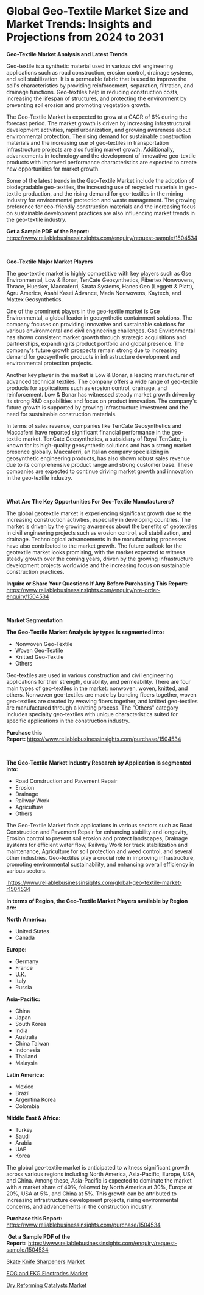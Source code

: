 <p><h1>Global Geo-Textile Market Size and Market Trends: Insights and Projections from 2024 to 2031</h1></p><p><strong>Geo-Textile Market Analysis and Latest Trends</strong></p>
<p><p>Geo-textile is a synthetic material used in various civil engineering applications such as road construction, erosion control, drainage systems, and soil stabilization. It is a permeable fabric that is used to improve the soil's characteristics by providing reinforcement, separation, filtration, and drainage functions. Geo-textiles help in reducing construction costs, increasing the lifespan of structures, and protecting the environment by preventing soil erosion and promoting vegetation growth.</p><p>The Geo-Textile Market is expected to grow at a CAGR of 6% during the forecast period. The market growth is driven by increasing infrastructural development activities, rapid urbanization, and growing awareness about environmental protection. The rising demand for sustainable construction materials and the increasing use of geo-textiles in transportation infrastructure projects are also fueling market growth. Additionally, advancements in technology and the development of innovative geo-textile products with improved performance characteristics are expected to create new opportunities for market growth.</p><p>Some of the latest trends in the Geo-Textile Market include the adoption of biodegradable geo-textiles, the increasing use of recycled materials in geo-textile production, and the rising demand for geo-textiles in the mining industry for environmental protection and waste management. The growing preference for eco-friendly construction materials and the increasing focus on sustainable development practices are also influencing market trends in the geo-textile industry.</p></p>
<p><strong>Get a Sample PDF of the Report:&nbsp;</strong> <a href="https://www.reliablebusinessinsights.com/enquiry/request-sample/1504534">https://www.reliablebusinessinsights.com/enquiry/request-sample/1504534</a></p>
<p>&nbsp;</p>
<p><strong>Geo-Textile Major Market Players</strong></p>
<p><p>The geo-textile market is highly competitive with key players such as Gse Environmental, Low & Bonar, TenCate Geosynthetics, Fibertex Nonwovens, Thrace, Huesker, Maccaferri, Strata Systems, Hanes Geo (Leggett & Platt), Agru America, Asahi Kasei Advance, Mada Nonwovens, Kaytech, and Mattex Geosynthetics.</p><p>One of the prominent players in the geo-textile market is Gse Environmental, a global leader in geosynthetic containment solutions. The company focuses on providing innovative and sustainable solutions for various environmental and civil engineering challenges. Gse Environmental has shown consistent market growth through strategic acquisitions and partnerships, expanding its product portfolio and global presence. The company's future growth prospects remain strong due to increasing demand for geosynthetic products in infrastructure development and environmental protection projects.</p><p>Another key player in the market is Low & Bonar, a leading manufacturer of advanced technical textiles. The company offers a wide range of geo-textile products for applications such as erosion control, drainage, and reinforcement. Low & Bonar has witnessed steady market growth driven by its strong R&D capabilities and focus on product innovation. The company's future growth is supported by growing infrastructure investment and the need for sustainable construction materials.</p><p>In terms of sales revenue, companies like TenCate Geosynthetics and Maccaferri have reported significant financial performance in the geo-textile market. TenCate Geosynthetics, a subsidiary of Royal TenCate, is known for its high-quality geosynthetic solutions and has a strong market presence globally. Maccaferri, an Italian company specializing in geosynthetic engineering products, has also shown robust sales revenue due to its comprehensive product range and strong customer base. These companies are expected to continue driving market growth and innovation in the geo-textile industry.</p></p>
<p>&nbsp;</p>
<p><strong>What Are The Key Opportunities For Geo-Textile Manufacturers?</strong></p>
<p><p>The global geotextile market is experiencing significant growth due to the increasing construction activities, especially in developing countries. The market is driven by the growing awareness about the benefits of geotextiles in civil engineering projects such as erosion control, soil stabilization, and drainage. Technological advancements in the manufacturing processes have also contributed to the market growth. The future outlook for the geotextile market looks promising, with the market expected to witness steady growth over the coming years, driven by the growing infrastructure development projects worldwide and the increasing focus on sustainable construction practices.</p></p>
<p><strong>Inquire or Share Your Questions If Any Before Purchasing This Report:</strong> <a href="https://www.reliablebusinessinsights.com/enquiry/pre-order-enquiry/1504534">https://www.reliablebusinessinsights.com/enquiry/pre-order-enquiry/1504534</a></p>
<p>&nbsp;</p>
<p><strong>Market Segmentation</strong></p>
<p><strong>The Geo-Textile Market Analysis by types is segmented into:</strong></p>
<p><ul><li>Nonwoven Geo-Textile</li><li>Woven Geo-Textile</li><li>Knitted Geo-Textile</li><li>Others</li></ul></p>
<p><p>Geo-textiles are used in various construction and civil engineering applications for their strength, durability, and permeability. There are four main types of geo-textiles in the market: nonwoven, woven, knitted, and others. Nonwoven geo-textiles are made by bonding fibers together, woven geo-textiles are created by weaving fibers together, and knitted geo-textiles are manufactured through a knitting process. The "Others" category includes specialty geo-textiles with unique characteristics suited for specific applications in the construction industry.</p></p>
<p><strong>Purchase this Report:&nbsp;</strong><a href="https://www.reliablebusinessinsights.com/purchase/1504534">https://www.reliablebusinessinsights.com/purchase/1504534</a></p>
<p>&nbsp;</p>
<p><strong>The Geo-Textile Market Industry Research by Application is segmented into:</strong></p>
<p><ul><li>Road Construction and Pavement Repair</li><li>Erosion</li><li>Drainage</li><li>Railway Work</li><li>Agriculture</li><li>Others</li></ul></p>
<p><p>The Geo-Textile Market finds applications in various sectors such as Road Construction and Pavement Repair for enhancing stability and longevity, Erosion control to prevent soil erosion and protect landscapes, Drainage systems for efficient water flow, Railway Work for track stabilization and maintenance, Agriculture for soil protection and weed control, and several other industries. Geo-textiles play a crucial role in improving infrastructure, promoting environmental sustainability, and enhancing overall efficiency in various sectors.</p></p>
<p><a href="https://www.reliablebusinessinsights.com/global-geo-textile-market-r1504534">&nbsp;https://www.reliablebusinessinsights.com/global-geo-textile-market-r1504534</a></p>
<p><strong>In terms of Region, the Geo-Textile Market Players available by Region are:</strong></p>
<p>
    <p> <strong> North America: </strong>
        <ul>
            <li>United States</li>
            <li>Canada</li>
        </ul>
        </p> 
    <p> <strong> Europe: </strong>
        <ul>
            <li>Germany</li>
            <li>France</li>
            <li>U.K.</li>
            <li>Italy</li>
            <li>Russia</li>
        </ul>
        </p> 
    <p> <strong> Asia-Pacific: </strong>
        <ul>
            <li>China</li>
            <li>Japan</li>
            <li>South Korea</li>
            <li>India</li>
            <li>Australia</li>
            <li>China Taiwan</li>
            <li>Indonesia</li>
            <li>Thailand</li>
            <li>Malaysia</li>
        </ul>
        </p> 
    <p> <strong> Latin America: </strong>
        <ul>
            <li>Mexico</li>
            <li>Brazil</li>
            <li>Argentina Korea</li>
            <li>Colombia</li>
        </ul>
        </p> 
    <p> <strong> Middle East & Africa: </strong>
        <ul>
            <li>Turkey</li>
            <li>Saudi</li>
            <li>Arabia</li>
            <li>UAE</li>
            <li>Korea</li>
        </ul>
    </p>
    </p>
<p><p>The global geo-textile market is anticipated to witness significant growth across various regions including North America, Asia-Pacific, Europe, USA, and China. Among these, Asia-Pacific is expected to dominate the market with a market share of 40%, followed by North America at 30%, Europe at 20%, USA at 5%, and China at 5%. This growth can be attributed to increasing infrastructure development projects, rising environmental concerns, and advancements in the construction industry.</p></p>
<p><strong>Purchase this Report: </strong><a href="https://www.reliablebusinessinsights.com/purchase/1504534">https://www.reliablebusinessinsights.com/purchase/1504534</a></p>
<p>&nbsp;<strong>Get a Sample PDF of the Report:&nbsp;&nbsp;</strong><a href="https://www.reliablebusinessinsights.com/enquiry/request-sample/1504534">https://www.reliablebusinessinsights.com/enquiry/request-sample/1504534</a></p>
<p><strong></strong></p>
<p><p><a href="https://medium.com/@bradleyills65767/global-skate-knife-sharpeners-market-is-projected-to-grow-at-a-cagr-of-10-6-fcbd00fa7f7d">Skate Knife Sharpeners Market</a></p><p><a href="https://medium.com/@alyciaebert/market-forecast-global-ecg-and-ekg-electrodes-trends-and-impact-analysis-2024-2031-by-effa9bf10116">ECG and EKG Electrodes Market</a></p><p><a href="https://medium.com/@diegomoen/global-dry-reforming-catalysts-market-status-2024-2031-and-forecast-by-region-product-end-b926499e5c9a">Dry Reforming Catalysts Market</a></p></p>